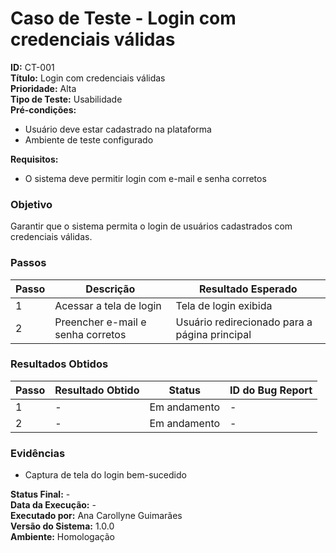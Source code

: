 # Caso de Teste - Login com credenciais válidas

**ID:** CT-001  
**Título:** Login com credenciais válidas  
**Prioridade:** Alta  
**Tipo de Teste:** Usabilidade  
**Pré-condições:**  
- Usuário deve estar cadastrado na plataforma  
- Ambiente de teste configurado  

**Requisitos:**  
- O sistema deve permitir login com e-mail e senha corretos  

### Objetivo
Garantir que o sistema permita o login de usuários cadastrados com credenciais válidas.

### Passos
| Passo | Descrição                         | Resultado Esperado                            |
|-------|-----------------------------------|-----------------------------------------------|
| 1     | Acessar a tela de login           | Tela de login exibida                         |
| 2     | Preencher e-mail e senha corretos | Usuário redirecionado para a página principal |

### Resultados Obtidos
| Passo | Resultado Obtido        | Status       | ID do Bug Report |
|-------|-------------------------|--------------|------------------|
| 1     | -                       | Em andamento | -                |
| 2     | -                       | Em andamento | -                |

### Evidências
- Captura de tela do login bem-sucedido

**Status Final:** -  
**Data da Execução:** -  
**Executado por:** Ana Carollyne Guimarães   
**Versão do Sistema:** 1.0.0  
**Ambiente:** Homologação  